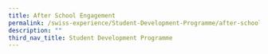 ```yaml
---
title: After School Engagement
permalink: /swiss-experience/Student-Development-Programme/after-school-engagement/
description: ""
third_nav_title: Student Development Programme
---
```

